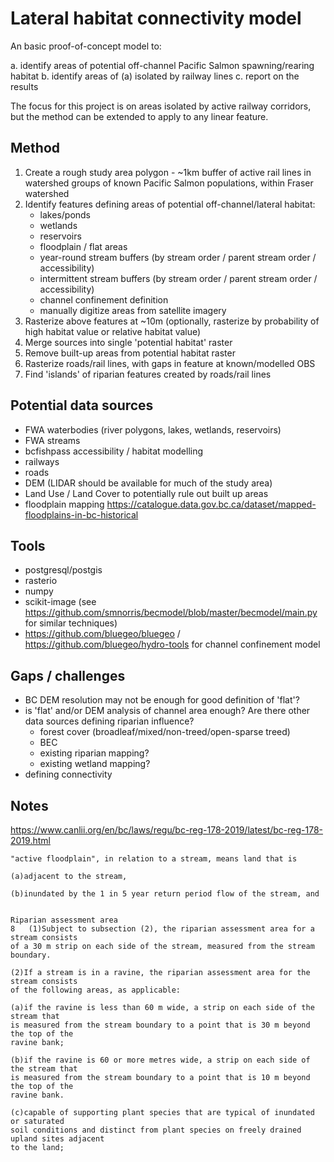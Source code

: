 # Lateral habitat connectivity model

An basic proof-of-concept model to:

a. identify areas of potential off-channel Pacific Salmon spawning/rearing habitat
b. identify areas of (a) isolated by railway lines
c. report on the results

The focus for this project is on areas isolated by active railway corridors, but the method can be extended to apply to any linear feature.


## Method

1. Create a rough study area polygon - ~1km buffer of active rail lines in watershed groups of known Pacific Salmon populations, within Fraser watershed
2. Identify features defining areas of potential off-channel/lateral habitat:
    + lakes/ponds
    + wetlands
    + reservoirs
    + floodplain / flat areas
    + year-round stream buffers (by stream order / parent stream order / accessibility)
    + intermittent stream buffers (by stream order / parent stream order / accessibility)
    + channel confinement definition
    + manually digitize areas from satellite imagery
3. Rasterize above features at ~10m (optionally, rasterize by probability of high habitat value or relative habitat value)
4. Merge sources into single 'potential habitat' raster
5. Remove built-up areas from potential habitat raster
6. Rasterize roads/rail lines, with gaps in feature at known/modelled OBS
7. Find 'islands' of riparian features created by roads/rail lines


## Potential data sources

- FWA waterbodies (river polygons, lakes, wetlands, reservoirs)
- FWA streams
- bcfishpass accessibility / habitat modelling
- railways
- roads
- DEM (LIDAR should be available for much of the study area)
- Land Use / Land Cover to potentially rule out built up areas
- floodplain mapping https://catalogue.data.gov.bc.ca/dataset/mapped-floodplains-in-bc-historical


## Tools

- postgresql/postgis
- rasterio
- numpy
- scikit-image (see https://github.com/smnorris/becmodel/blob/master/becmodel/main.py for similar techniques)
- https://github.com/bluegeo/bluegeo / https://github.com/bluegeo/hydro-tools for channel confinement model


## Gaps / challenges

- BC DEM resolution may not be enough for good definition of 'flat'?
- is 'flat' and/or DEM analysis of channel area enough? Are there other data sources defining riparian influence?
    + forest cover (broadleaf/mixed/non-treed/open-sparse treed)
    + BEC
    + existing riparian mapping?
    + existing wetland mapping?
- defining connectivity


## Notes

https://www.canlii.org/en/bc/laws/regu/bc-reg-178-2019/latest/bc-reg-178-2019.html

```
"active floodplain", in relation to a stream, means land that is

(a)adjacent to the stream,

(b)inundated by the 1 in 5 year return period flow of the stream, and


Riparian assessment area
8   (1)Subject to subsection (2), the riparian assessment area for a stream consists
of a 30 m strip on each side of the stream, measured from the stream boundary.

(2)If a stream is in a ravine, the riparian assessment area for the stream consists
of the following areas, as applicable:

(a)if the ravine is less than 60 m wide, a strip on each side of the stream that
is measured from the stream boundary to a point that is 30 m beyond the top of the
ravine bank;

(b)if the ravine is 60 or more metres wide, a strip on each side of the stream that
is measured from the stream boundary to a point that is 10 m beyond the top of the
ravine bank.

(c)capable of supporting plant species that are typical of inundated or saturated
soil conditions and distinct from plant species on freely drained upland sites adjacent
to the land;
```